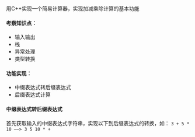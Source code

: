 用C++实现一个简易计算器，实现加减乘除计算的基本功能
#### 考察知识点：
- 输入输出
- 栈
- 异常处理
- 类型转换

#### 功能实现：
- 中缀表达式转后缀表达式
- 后缀表达式计算

#### 中缀表达式转后缀表达式
首先获取输入的中缀表达式字符串，实现以下到后缀表达式的转换，如：
`3 + 5 * 10 ——> 3 5 10 * +`
